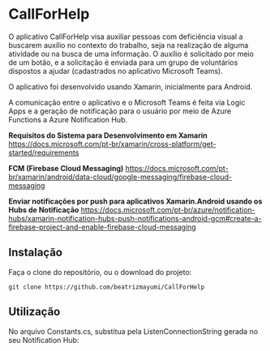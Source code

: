 # CallForHelp

O aplicativo CallForHelp visa auxiliar pessoas com deficiência visual a buscarem auxílio no contexto do trabalho, seja na realização de alguma atividade ou na busca de uma informação. O auxílio é solicitado por meio de um botão, e a solicitação é enviada para um grupo de voluntários dispostos a ajudar (cadastrados no aplicativo Microsoft Teams).

O aplicativo foi desenvolvido usando Xamarin, inicialmente para Android.

A comunicação entre o aplicativo e o Microsoft Teams é feita via Logic Apps e a geração de notificação para o usuário por meio de Azure Functions a Azure Notification Hub. 

**Requisitos do Sistema para Desenvolvimento em Xamarin**
https://docs.microsoft.com/pt-br/xamarin/cross-platform/get-started/requirements

**FCM (Firebase Cloud Messaging)**
https://docs.microsoft.com/pt-br/xamarin/android/data-cloud/google-messaging/firebase-cloud-messaging

**Enviar notificações por push para aplicativos Xamarin.Android usando os Hubs de Notificação**
https://docs.microsoft.com/pt-br/azure/notification-hubs/xamarin-notification-hubs-push-notifications-android-gcm#create-a-firebase-project-and-enable-firebase-cloud-messaging

## Instalação

Faça o clone do repositório, ou o download do projeto:
```
git clone https://github.com/beatrizmayumi/CallForHelp

```

## Utilização
No arquivo Constants.cs, substitua <ENDPOINT> pela ListenConnectionString gerada no seu Notification Hub:
